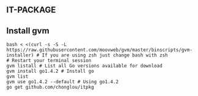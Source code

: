 IT-PACKAGE
--------------------------------

## Install gvm

    bash < <(curl -s -S -L https://raw.githubusercontent.com/moovweb/gvm/master/binscripts/gvm-installer) # If you are using zsh just change bash with zsh
    # Restart your terminal session
    gvm listall # List all Go versions available for download
    gvm install go1.4.2 # Install go
    gvm list
    gvm use go1.4.2 --default # Using go1.4.2
    go get github.com/chonglou/itpkg


